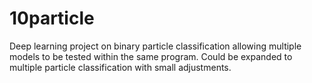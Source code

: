 # 10particle
Deep learning project on binary particle classification allowing multiple models to be tested within the same program. Could be expanded to multiple particle classification with small adjustments.
